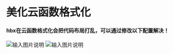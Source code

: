 # 美化云函数格式化

#### hbx在云函数格式化会把代码布局打乱，可以通过修改以下配置解决！
![输入图片说明](https://vkceyugu.cdn.bspapp.com/VKCEYUGU-cf0c5e69-620c-4f3c-84ab-f4619262939f/7c6915aa-71bf-48ae-8829-556ae0499989.png "在这里输入图片标题")
![输入图片说明](https://vkceyugu.cdn.bspapp.com/VKCEYUGU-cf0c5e69-620c-4f3c-84ab-f4619262939f/e15a2778-ae8d-4d79-813e-431a32bdb5a5.png "在这里输入图片标题")
 
